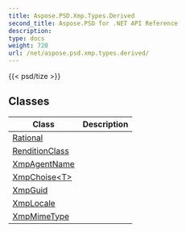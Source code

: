 ```yaml
---
title: Aspose.PSD.Xmp.Types.Derived
second_title: Aspose.PSD for .NET API Reference
description: 
type: docs
weight: 720
url: /net/aspose.psd.xmp.types.derived/
---
```

{{< psd/tize >}}


## Classes

| Class | Description |
| --- | --- |
| [Rational](./rational/) |  |
| [RenditionClass](./renditionclass/) |  |
| [XmpAgentName](./xmpagentname/) |  |
| [XmpChoise&lt;T&gt;](./xmpchoise-1/) |  |
| [XmpGuid](./xmpguid/) |  |
| [XmpLocale](./xmplocale/) |  |
| [XmpMimeType](./xmpmimetype/) |  |


